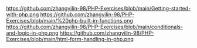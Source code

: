 https://github.com/zhangyilin-98/PHP-Exercises/blob/main/Getting-started-with-php.png
https://github.com/zhangyilin-98/PHP-Exercises/blob/main/%20php-built-in-functions.png
https://github.com/zhangyilin-98/PHP-Exercises/blob/main/conditionals-and-logic-in-php.png
https://github.com/zhangyilin-98/PHP-Exercises/blob/main/html-form-handling-in-php.png
